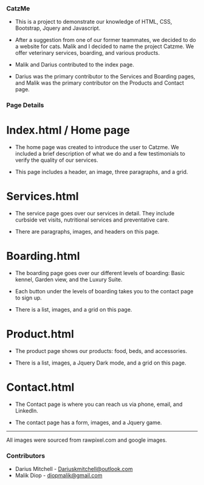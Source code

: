 ### CatzMe


* This is a project to demonstrate our knowledge of HTML, CSS, Bootstrap, Jquery and Javascript. 

*  After a suggestion from one of our former teammates, we decided to do a website for cats. Malik and I decided to name the project Catzme. We offer veterinary services, boarding, and various products. 

* Malik and Darius contributed to the index page.

* Darius was the primary contributor to the Services and Boarding pages, and Malik was the primary contributor on the Products and Contact page.


### Page Details

# Index.html / Home page

* The home page was created to introduce the user to Catzme. We included a brief description of what we do and a few testimonials to verify the quality of our services.

* This page includes a header, an image, three paragraphs, and a grid.


# Services.html

* The service page goes over our services in detail. They include curbside vet visits, nutritional services and preventative care.

* There are paragraphs, images, and headers on this page.


# Boarding.html

* The boarding page goes over our different levels of boarding: Basic kennel, Garden view, and the Luxury Suite.

* Each button under the levels of boarding takes you to the contact page to sign up.

* There is a list, images, and a grid on this page.


# Product.html

* The product page shows our products: food, beds, and accessories.

* There is a list, images, a Jquery Dark mode, and a grid on this page.




# Contact.html

* The Contact page is where you can reach us via phone, email, and LinkedIn. 

* The contact page has a form, images, and a Jquery game.


___________________________________________________________________________

All images were sourced from rawpixel.com and google images.



### Contributors

* Darius Mitchell - Dariuskmitchell@outlook.com
* Malik Diop - diopmalik@gmail.com 